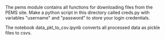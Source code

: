 The pems module contains all functions for downloading files from the PEMS site. Make a python script in this directory called creds.py with variables "username" and "password" to store your login credentials.

The notebook data_pkl_to_csv.ipynb converts all processed data as pickle files to csvs.
